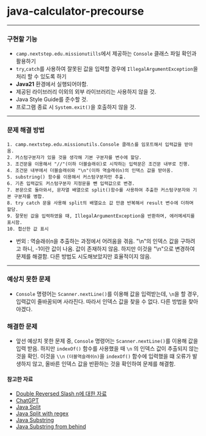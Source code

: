 # java-calculator-precourse

* * *

### 구현할 기능

* `camp.nextstep.edu.missionutills`에서 제공하는 `Console` 클래스 파일 확인과 활용하기
* `try`,`catch`를 사용하여 잘못된 값을 입력할 경우에 `IllegalArgumentException`을 처리 할 수 있도록 하기
* **Java21** 환경에서 실행되어야함.
* 제공된 라이브러리 이외의 외부 라이브러리는 사용하지 않을 것.
* Java Style Guide를 준수할 것.
* 프로그램 종료 시 `System.exit()`을 호출하지 않을 것.

* * *

### 문제 해결 방법

    1. camp.nextstep.edu.missionutils.Console 클래스를 임포트해서 입력값을 받아옴.
    2. 커스텀구분자가 있을 것을 생각해 기본 구분자를 변수에 할당.
    3. 조건문을 이용해서 "//"(이하 더블슬래쉬)로 시작하는 입력문은 조건문 내부로 진행.
    4. 조건문 내부에서 더블슬래쉬와 "\n"(이하 역슬래쉬n)의 인덱스 값을 받아옴.
    5. substring() 함수를 이용해서 커스텀구분자만 추출.
    6. 기존 입력값도 커스텀구분자 지정문을 뺀 입력값으로 변경.
    7. 본문으로 돌아와서, 문자열 배열으로 split()함수를 사용하여 추출한 커스텀구분자와 기본 구분자를 병합.
    8. try catch 문을 사용해 split의 배열요소 값 만큼 반복해서 result 변수에 더하며 할당.
    9. 잘못된 값을 입력하였을 때, IllegalArgumentException을 반환하며, 에러메세지를 표시함.
    10. 합산한 값 표시

* 번외 : 역슬래쉬n을 추출하는 과정에서 어려움을 겪음. "\n"의 인덱스 값을 구하려고 하니, -1이란 값이 나옴. 값이 존재하지 않음. 하지만 이것을 "\\n"으로 변경하여 문제를 해결함. 다른 방법도
  시도해보았지만
  효율적이지 않음.

* * *

### 예상치 못한 문제

* `Console` 명령어는 `Scanner.nextLine()`를 이용해 값을 입력받는데, `\n`을 할 경우, 입력값이 줄바꿈되며 사라진다.
  따라서 인덱스 값을 찾을 수 없다. 다른 방법을 찾아야겠다.

### 해결한 문제

* 앞선 예상치 못한 문제 중, `Console` 명령어는 `Scanner.nextLine()`를 이용해 값을 입력 받음.
  하지만 `indexOf()` 함수를 사용했을 때 `\n` 의 인덱스 값이 추출되지 않는 것을 확인.
  이것을 `\\n` `(더블역슬래쉬n)`을 `indexOf()` 함수에 입력했을 떄 오류가 발생하지 않고,
  올바른 인덱스 값을 반환하는 것을 확인하여 문제를 해결함.

#### 참고한 자료

* [Double Reversed Slash n에 대한 자료](https://www.sololearn.com/en/Discuss/1834735/what-does-n-do-and-is-it-the-same-as-n)
* [ChatGPT](https://chatgpt.com)
* [Java Split](https://jamesdreaming.tistory.com/84)
* [Java Split with regex](https://mparchive.tistory.com/45)
* [Java Substring](https://velog.io/@leo_c/JAVA-JAVA-substring으로-문자열-자르기)
* [Java Substring from behind](https://kimsg.tistory.com/48)
